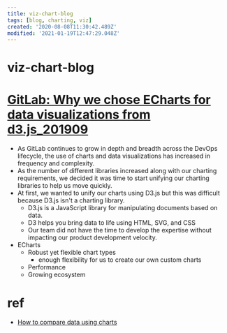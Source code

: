 ```yaml
---
title: viz-chart-blog
tags: [blog, charting, viz]
created: '2020-08-08T11:30:42.489Z'
modified: '2021-01-19T12:47:29.048Z'
---
```


# viz-chart-blog

# [GitLab: Why we chose ECharts for data visualizations from d3.js_201909](https://about.gitlab.com/blog/2019/09/30/why-we-chose-echarts/)

- As GitLab continues to grow in depth and breadth across the DevOps lifecycle, the use of charts and data visualizations has increased in frequency and complexity. 
- As the number of different libraries increased along with our charting requirements, we decided it was time to start unifying our charting libraries to help us move quickly.
- At first, we wanted to unify our charts using D3.js but this was difficult because D3.js isn't a charting library.
  - D3.js is a JavaScript library for manipulating documents based on data.
  - D3 helps you bring data to life using HTML, SVG, and CSS
  - Our team did not have the time to develop the expertise without impacting our product development velocity.
- ECharts
  - Robust yet flexible chart types
    - enough flexibility for us to create our own custom charts
  - Performance
  - Growing ecosystem

# ref

- [How to compare data using charts](https://www.highcharts.com/blog/post/how-to-compare-data-using-charts/)
